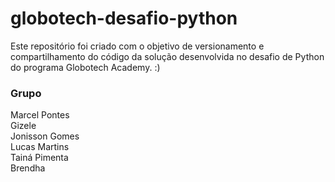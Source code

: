 # globotech-desafio-python
Este repositório foi criado com o objetivo de versionamento e compartilhamento do código da solução desenvolvida no desafio de Python do programa Globotech Academy. :)

### Grupo
Marcel Pontes  
Gizele  
Jonisson Gomes  
Lucas Martins  
Tainá Pimenta  
Brendha  
